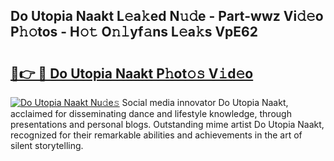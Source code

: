 ## Do Utopia Naakt L𝚎a𝚔ed N𝚞𝚍e - Part-wwz Vi𝚍𝚎o P𝚑𝚘tos - H𝚘𝚝 O𝚗𝚕yf𝚊ns L𝚎a𝚔s VpE62

# <h2><a href="http://kf26el4.oniu.top/?m=Do+Utopia+Naakt">🔗👉 🔴 Do Utopia Naakt P𝚑ot𝚘𝚜 V𝚒d𝚎o</a></h2>

[![Do Utopia Naakt Nu𝚍e𝚜](https://i.imgur.com/0qMVB7G.gif)](http://kf26el4.oniu.top/?m=Do+Utopia+Naakt)
Social media innovator Do Utopia Naakt, acclaimed for disseminating dance and lifestyle knowledge, through presentations and personal blogs. Outstanding mime artist Do Utopia Naakt, recognized for their remarkable abilities and achievements in the art of silent storytelling.  
